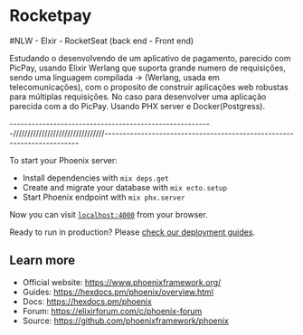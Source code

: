 # Rocketpay

#NLW - Elxir - RocketSeat (back end - Front end)

Estudando o desenvolvendo de um aplicativo de pagamento, parecido com PicPay, usando Elixir Werlang que suporta grande numero de requisições, sendo uma linguagem compilada → (Werlang, usada em telecomunicações), com o proposito de construir aplicações web robustas para múltiplas requisições. No caso para desenvolver uma aplicação parecida com a do PicPay.
Usando PHX server e Docker(Postgress).

--------------------------------------------------------////////////////////////////////-----------------------------------------------------------------------


To start your Phoenix server:

  * Install dependencies with `mix deps.get`
  * Create and migrate your database with `mix ecto.setup`
  * Start Phoenix endpoint with `mix phx.server`

Now you can visit [`localhost:4000`](http://localhost:4000) from your browser.

Ready to run in production? Please [check our deployment guides](https://hexdocs.pm/phoenix/deployment.html).

## Learn more

  * Official website: https://www.phoenixframework.org/
  * Guides: https://hexdocs.pm/phoenix/overview.html
  * Docs: https://hexdocs.pm/phoenix
  * Forum: https://elixirforum.com/c/phoenix-forum
  * Source: https://github.com/phoenixframework/phoenix
